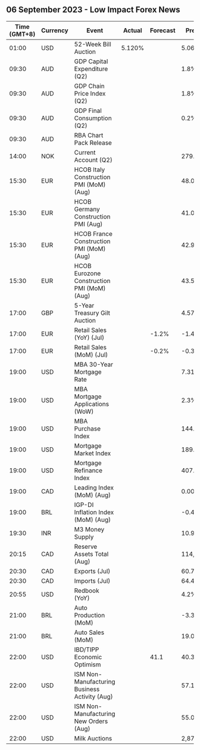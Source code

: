 ## 06 September 2023 - Low Impact Forex News

| Time (GMT+8) | Currency | Event | Actual | Forecast | Previous |
|------|----------|-------|--------|----------|----------|
| 01:00 | USD | 52-Week Bill Auction | 5.120% |  | 5.060% |
| 09:30 | AUD | GDP Capital Expenditure (Q2) |  |  | 1.8% |
| 09:30 | AUD | GDP Chain Price Index (Q2) |  |  | 1.8% |
| 09:30 | AUD | GDP Final Consumption (Q2) |  |  | 0.2% |
| 09:30 | AUD | RBA Chart Pack Release |  |  |  |
| 14:00 | NOK | Current Account (Q2) |  |  | 279.7B |
| 15:30 | EUR | HCOB Italy Construction PMI (MoM) (Aug) |  |  | 48.0 |
| 15:30 | EUR | HCOB Germany Construction PMI (Aug) |  |  | 41.0 |
| 15:30 | EUR | HCOB France Construction PMI (MoM) (Aug) |  |  | 42.9 |
| 15:30 | EUR | HCOB Eurozone Construction PMI (MoM) (Aug) |  |  | 43.5 |
| 17:00 | GBP | 5-Year Treasury Gilt Auction |  |  | 4.575% |
| 17:00 | EUR | Retail Sales (YoY) (Jul) |  | -1.2% | -1.4% |
| 17:00 | EUR | Retail Sales (MoM) (Jul) |  | -0.2% | -0.3% |
| 19:00 | USD | MBA 30-Year Mortgage Rate |  |  | 7.31% |
| 19:00 | USD | MBA Mortgage Applications (WoW) |  |  | 2.3% |
| 19:00 | USD | MBA Purchase Index |  |  | 144.9 |
| 19:00 | USD | Mortgage Market Index |  |  | 189.0 |
| 19:00 | USD | Mortgage Refinance Index |  |  | 407.1 |
| 19:00 | CAD | Leading Index (MoM) (Aug) |  |  | 0.00% |
| 19:00 | BRL | IGP-DI Inflation Index (MoM) (Aug) |  |  | -0.40% |
| 19:30 | INR | M3 Money Supply |  |  | 10.9% |
| 20:15 | CAD | Reserve Assets Total (Aug) |  |  | 114,512.0B |
| 20:30 | CAD | Exports (Jul) |  |  | 60.70B |
| 20:30 | CAD | Imports (Jul) |  |  | 64.43B |
| 20:55 | USD | Redbook (YoY) |  |  | 4.2% |
| 21:00 | BRL | Auto Production (MoM) |  |  | -3.3% |
| 21:00 | BRL | Auto Sales (MoM) |  |  | 19.0% |
| 22:00 | USD | IBD/TIPP Economic Optimism |  | 41.1 | 40.3 |
| 22:00 | USD | ISM Non-Manufacturing Business Activity (Aug) |  |  | 57.1 |
| 22:00 | USD | ISM Non-Manufacturing New Orders (Aug) |  |  | 55.0 |
| 22:00 | USD | Milk Auctions |  |  | 2,875.0 |
